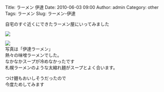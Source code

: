 Title: ラーメン 伊達
Date: 2010-06-03 09:00
Author: admin
Category: other
Tags: ラーメン
Slug: ラーメン-伊達

自宅のすぐ近くにできたラーメン屋にいってみました

[![](http://farm5.static.flickr.com/4063/4654047751_0d76792796_m.jpg)](http://www.flickr.com/photos/46200029@N06/4654047751/)

[![](http://farm5.static.flickr.com/4071/4654048437_d01e89a615_m.jpg)](http://www.flickr.com/photos/46200029@N06/4654048437/)  
写真は「伊達ラーメン」  
熱々の味噌ラーメンでした。  
なかなかスープが冷めなかったです  
札幌ラーメンのような太縮れ麺がスープとよく合います。

つけ麺もおいしそうだったので  
今度ためしてみます
